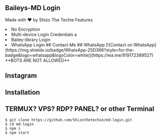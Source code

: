 ## Baileys-MD Login 
Made with ❤️ by Shizo The Techie 
Features 
<li> No Encryption 
<li> Multi-device Login Credentials a
<li> Bailey-library Login 
<li> WhatsApp Login
## Contact Me
## WhatsApp [![Contact on WhatsApp](https://img.shields.io/badge/WhatsApp-25D366?style=for-the-badge&logo=whatsapp&logoColor=white)](https://wa.me/919172389527) 
**BOTS ARE NOT ALLOWED**

## Instagram 

## Installation 

## TERMUX? VPS? RDP? PANEL? or other Terminal 
```
$ git clone https://github.com/Shizothetechie/md-login.git
$ cd md-login
$ npm i
$ npm start
```
